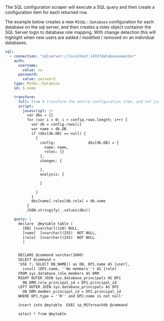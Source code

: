 The SQL configuration scraper will execute a SQL query and then create a configuration item for each returned row.

The example below creates a new `MSSQL::Database` configuration for each database on the sql server, and then creates a roles object container the SQL Server login to database role mapping. With change detection this will highlight when new users are added / modified / removed on an individual databases.

```yaml
sql:
  - connection: "sqlserver://localhost:1433?database=master"
    auth:
      username:
        value: sa
      password:
        value: password
    type: MSSQL::Database
    id: $.name

    transform:
      full: true # transform the entire configuration item, and not just the configuration data (row)
      script:
        javascript: |+
          var dbs = {}
          for (var i = 0; i < config.rows.length; i++) {
            var db = config.rows[i]
            var name = db.DB
            if (dbs[db.DB] == null) {
              {
                config:               dbs[db.DB] = {
                  name: name,
                  roles: {}
                },
                changes: {

                },
                analysis: {

                }

              }
            }
            dbs[name].roles[db.role] = db.name
          }
          JSON.stringify(_.values(dbs))

    query: |
      declare  @mytable table (
        [DB] [nvarchar](128) NULL,
        [name]  [nvarchar](255)  NOT NULL,
        [role]  [nvarchar](255)  NOT NULL
        )


      DECLARE @command varchar(1000)
      SELECT @command =
      'USE ?; SELECT DB_NAME() as DB, DP1.name AS [user],
        isnull (DP2.name, ''No members'') AS [role]
      FROM sys.database_role_members AS DRM
      RIGHT OUTER JOIN sys.database_principals AS DP1
        ON DRM.role_principal_id = DP1.principal_id
      LEFT OUTER JOIN sys.database_principals AS DP2
        ON DRM.member_principal_id = DP2.principal_id
      WHERE DP1.type = ''R'' and DP2.name is not null'

      insert into @mytable  EXEC sp_MSforeachdb @command

      select * from @mytable
```
